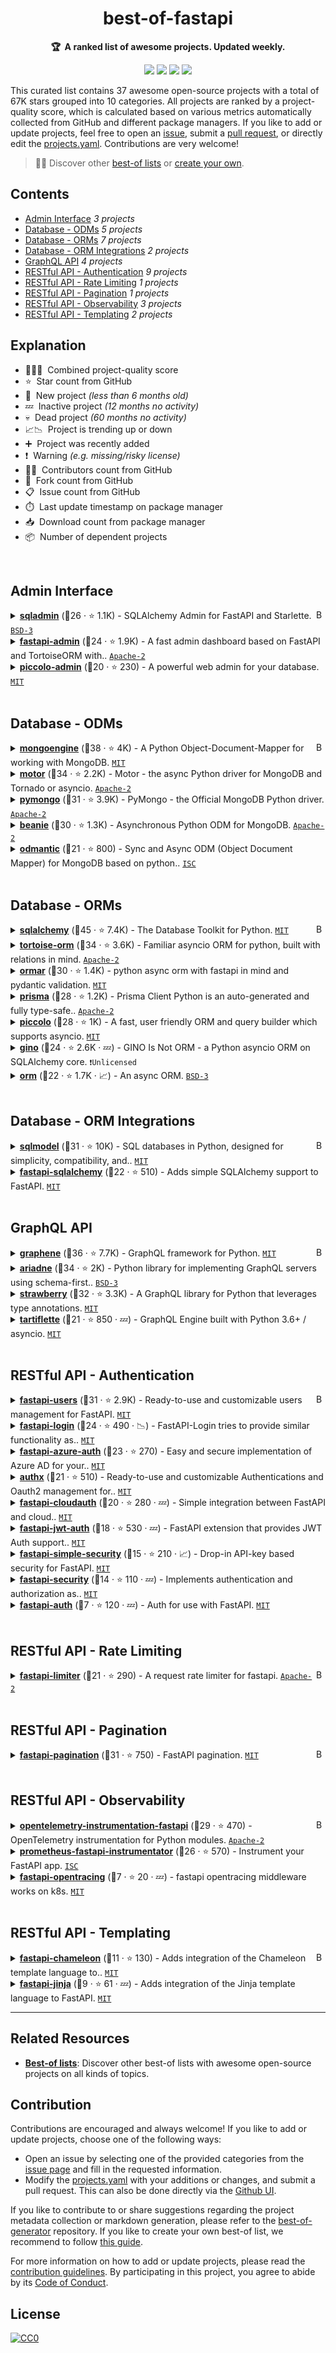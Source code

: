 <!-- markdownlint-disable -->
<h1 align="center">
    best-of-fastapi
    <br>
</h1>

<p align="center">
    <strong>🏆&nbsp; A ranked list of awesome projects. Updated weekly.</strong>
</p>

<p align="center">
    <a href="https://best-of.org" title="Best-of Badge"><img src="http://bit.ly/3o3EHNN"></a>
    <a href="#Contents" title="Project Count"><img src="https://img.shields.io/badge/projects-37-blue.svg?color=5ac4bf"></a>
    <a href="#Contribution" title="Contributions are welcome"><img src="https://img.shields.io/badge/contributions-welcome-green.svg"></a>
    <a href="https://github.com/fkromer/best-of-fastapi/releases" title="Best-of Updates"><img src="https://img.shields.io/github/release-date/fkromer/best-of-fastapi?color=green&label=updated"></a>
</p>

This curated list contains 37 awesome open-source projects with a total of 67K stars grouped into 10 categories. All projects are ranked by a project-quality score, which is calculated based on various metrics automatically collected from GitHub and different package managers. If you like to add or update projects, feel free to open an [issue](https://github.com/fkromer/best-of-fastapi/issues/new/choose), submit a [pull request](https://github.com/fkromer/best-of-fastapi/pulls), or directly edit the [projects.yaml](https://github.com/fkromer/best-of-fastapi/edit/main/projects.yaml). Contributions are very welcome!

> 🧙‍♂️  Discover other [best-of lists](https://best-of.org) or [create your own](https://github.com/best-of-lists/best-of/blob/main/create-best-of-list.md).

## Contents

- [Admin Interface](#admin-interface) _3 projects_
- [Database - ODMs](#database---odms) _5 projects_
- [Database - ORMs](#database---orms) _7 projects_
- [Database - ORM Integrations](#database---orm-integrations) _2 projects_
- [GraphQL API](#graphql-api) _4 projects_
- [RESTful API - Authentication](#restful-api---authentication) _9 projects_
- [RESTful API - Rate Limiting](#restful-api---rate-limiting) _1 projects_
- [RESTful API - Pagination](#restful-api---pagination) _1 projects_
- [RESTful API - Observability](#restful-api---observability) _3 projects_
- [RESTful API - Templating](#restful-api---templating) _2 projects_

## Explanation
- 🥇🥈🥉&nbsp; Combined project-quality score
- ⭐️&nbsp; Star count from GitHub
- 🐣&nbsp; New project _(less than 6 months old)_
- 💤&nbsp; Inactive project _(12 months no activity)_
- 💀&nbsp; Dead project _(60 months no activity)_
- 📈📉&nbsp; Project is trending up or down
- ➕&nbsp; Project was recently added
- ❗️&nbsp; Warning _(e.g. missing/risky license)_
- 👨‍💻&nbsp; Contributors count from GitHub
- 🔀&nbsp; Fork count from GitHub
- 📋&nbsp; Issue count from GitHub
- ⏱️&nbsp; Last update timestamp on package manager
- 📥&nbsp; Download count from package manager
- 📦&nbsp; Number of dependent projects

<br>

## Admin Interface

<a href="#contents"><img align="right" width="15" height="15" src="https://git.io/JtehR" alt="Back to top"></a>

<details><summary><b><a href="https://github.com/aminalaee/sqladmin">sqladmin</a></b> (🥇26 ·  ⭐ 1.1K) - SQLAlchemy Admin for FastAPI and Starlette. <code><a href="http://bit.ly/3aKzpTv">BSD-3</a></code></summary>

- [GitHub](https://github.com/aminalaee/sqladmin) (👨‍💻 32 · 🔀 110 · 📦 240 · 📋 140 - 10% open · ⏱️ 29.06.2023):

	```
	git clone https://github.com/aminalaee/sqladmin
	```
- [PyPi](https://pypi.org/project/sqladmin) (📥 28K / month):
	```
	pip install sqladmin
	```
</details>
<details><summary><b><a href="https://github.com/fastapi-admin/fastapi-admin">fastapi-admin</a></b> (🥉24 ·  ⭐ 1.9K) - A fast admin dashboard based on FastAPI and TortoiseORM with.. <code><a href="http://bit.ly/3nYMfla">Apache-2</a></code></summary>

- [GitHub](https://github.com/fastapi-admin/fastapi-admin) (👨‍💻 12 · 🔀 260 · 📦 150 · 📋 99 - 31% open · ⏱️ 02.06.2023):

	```
	git clone https://github.com/fastapi-admin/fastapi-admin
	```
- [PyPi](https://pypi.org/project/fastapi-admin) (📥 3.7K / month):
	```
	pip install fastapi-admin
	```
</details>
<details><summary><b><a href="https://github.com/piccolo-orm/piccolo_admin">piccolo-admin</a></b> (🥉20 ·  ⭐ 230) - A powerful web admin for your database. <code><a href="http://bit.ly/34MBwT8">MIT</a></code></summary>

- [GitHub](https://github.com/piccolo-orm/piccolo_admin) (👨‍💻 17 · 🔀 32 · 📋 120 - 24% open · ⏱️ 28.06.2023):

	```
	git clone https://github.com/piccolo-orm/piccolo_admin
	```
- [PyPi](https://pypi.org/project/piccolo-admin) (📥 2.1K / month):
	```
	pip install piccolo-admin
	```
</details>
<br>

## Database - ODMs

<a href="#contents"><img align="right" width="15" height="15" src="https://git.io/JtehR" alt="Back to top"></a>

<details><summary><b><a href="https://github.com/MongoEngine/mongoengine">mongoengine</a></b> (🥇38 ·  ⭐ 4K) - A Python Object-Document-Mapper for working with MongoDB. <code><a href="http://bit.ly/34MBwT8">MIT</a></code></summary>

- [GitHub](https://github.com/MongoEngine/mongoengine) (👨‍💻 390 · 🔀 1.1K · 📦 21K · 📋 1.7K - 21% open · ⏱️ 18.04.2023):

	```
	git clone https://github.com/MongoEngine/mongoengine
	```
- [PyPi](https://pypi.org/project/mongoengine) (📥 1.1M / month):
	```
	pip install mongoengine
	```
</details>
<details><summary><b><a href="https://github.com/mongodb/motor">motor</a></b> (🥈34 ·  ⭐ 2.2K) - Motor - the async Python driver for MongoDB and Tornado or asyncio. <code><a href="http://bit.ly/3nYMfla">Apache-2</a></code></summary>

- [GitHub](https://github.com/mongodb/motor) (👨‍💻 43 · 🔀 180 · 📦 64K · ⏱️ 21.06.2023):

	```
	git clone https://github.com/mongodb/motor
	```
- [PyPi](https://pypi.org/project/motor) (📥 910K / month):
	```
	pip install motor
	```
</details>
<details><summary><b><a href="https://github.com/mongodb/mongo-python-driver">pymongo</a></b> (🥉31 ·  ⭐ 3.9K) - PyMongo - the Official MongoDB Python driver. <code><a href="http://bit.ly/3nYMfla">Apache-2</a></code></summary>

- [GitHub](https://github.com/mongodb/mongo-python-driver) (👨‍💻 200 · 🔀 1K · ⏱️ 28.06.2023):

	```
	git clone https://github.com/mongodb/mongo-python-driver
	```
- [PyPi](https://pypi.org/project/pymongo) (📥 20M / month):
	```
	pip install pymongo
	```
</details>
<details><summary><b><a href="https://github.com/roman-right/beanie">beanie</a></b> (🥉30 ·  ⭐ 1.3K) - Asynchronous Python ODM for MongoDB. <code><a href="http://bit.ly/3nYMfla">Apache-2</a></code></summary>

- [GitHub](https://github.com/roman-right/beanie) (👨‍💻 47 · 🔀 120 · 📦 1.2K · 📋 260 - 11% open · ⏱️ 09.06.2023):

	```
	git clone https://github.com/roman-right/beanie
	```
- [PyPi](https://pypi.org/project/beanie) (📥 68K / month):
	```
	pip install beanie
	```
</details>
<details><summary><b><a href="https://github.com/art049/odmantic">odmantic</a></b> (🥉21 ·  ⭐ 800) - Sync and Async ODM (Object Document Mapper) for MongoDB based on python.. <code><a href="http://bit.ly/3hkKRql">ISC</a></code></summary>

- [GitHub](https://github.com/art049/odmantic) (👨‍💻 16 · 🔀 73 · 📋 130 - 37% open · ⏱️ 03.01.2023):

	```
	git clone https://github.com/art049/odmantic
	```
- [PyPi](https://pypi.org/project/odmantic) (📥 16K / month):
	```
	pip install odmantic
	```
</details>
<br>

## Database - ORMs

<a href="#contents"><img align="right" width="15" height="15" src="https://git.io/JtehR" alt="Back to top"></a>

<details><summary><b><a href="https://github.com/sqlalchemy/sqlalchemy">sqlalchemy</a></b> (🥇45 ·  ⭐ 7.4K) - The Database Toolkit for Python. <code><a href="http://bit.ly/34MBwT8">MIT</a></code></summary>

- [GitHub](https://github.com/sqlalchemy/sqlalchemy) (👨‍💻 640 · 🔀 1.2K · 📥 44K · 📦 590K · 📋 7.4K - 2% open · ⏱️ 28.06.2023):

	```
	git clone https://github.com/sqlalchemy/sqlalchemy
	```
- [PyPi](https://pypi.org/project/sqlalchemy) (📥 78M / month):
	```
	pip install sqlalchemy
	```
</details>
<details><summary><b><a href="https://github.com/tortoise/tortoise-orm">tortoise-orm</a></b> (🥈34 ·  ⭐ 3.6K) - Familiar asyncio ORM for python, built with relations in mind. <code><a href="http://bit.ly/3nYMfla">Apache-2</a></code></summary>

- [GitHub](https://github.com/tortoise/tortoise-orm) (👨‍💻 120 · 🔀 310 · 📥 11 · 📦 5.8K · 📋 900 - 46% open · ⏱️ 05.06.2023):

	```
	git clone https://github.com/tortoise/tortoise-orm
	```
- [PyPi](https://pypi.org/project/tortoise-orm) (📥 86K / month):
	```
	pip install tortoise-orm
	```
</details>
<details><summary><b><a href="https://github.com/collerek/ormar">ormar</a></b> (🥈30 ·  ⭐ 1.4K) - python async orm with fastapi in mind and pydantic validation. <code><a href="http://bit.ly/34MBwT8">MIT</a></code></summary>

- [GitHub](https://github.com/collerek/ormar) (👨‍💻 31 · 🔀 64 · 📦 810 · 📋 230 - 25% open · ⏱️ 29.06.2023):

	```
	git clone https://github.com/collerek/ormar
	```
- [PyPi](https://pypi.org/project/ormar) (📥 25K / month):
	```
	pip install ormar
	```
</details>
<details><summary><b><a href="https://github.com/RobertCraigie/prisma-client-py">prisma</a></b> (🥉28 ·  ⭐ 1.2K) - Prisma Client Python is an auto-generated and fully type-safe.. <code><a href="http://bit.ly/3nYMfla">Apache-2</a></code></summary>

- [GitHub](https://github.com/RobertCraigie/prisma-client-py) (👨‍💻 24 · 🔀 51 · 📦 290 · 📋 300 - 47% open · ⏱️ 16.06.2023):

	```
	git clone https://github.com/RobertCraigie/prisma-client-py
	```
- [PyPi](https://pypi.org/project/prisma) (📥 22K / month):
	```
	pip install prisma
	```
</details>
<details><summary><b><a href="https://github.com/piccolo-orm/piccolo">piccolo</a></b> (🥉28 ·  ⭐ 1K) - A fast, user friendly ORM and query builder which supports asyncio. <code><a href="http://bit.ly/34MBwT8">MIT</a></code></summary>

- [GitHub](https://github.com/piccolo-orm/piccolo) (👨‍💻 40 · 🔀 69 · 📦 270 · 📋 310 - 26% open · ⏱️ 28.06.2023):

	```
	git clone https://github.com/piccolo-orm/piccolo
	```
- [PyPi](https://pypi.org/project/piccolo) (📥 16K / month):
	```
	pip install piccolo
	```
</details>
<details><summary><b><a href="https://github.com/python-gino/gino">gino</a></b> (🥉24 ·  ⭐ 2.6K · 💤) - GINO Is Not ORM - a Python asyncio ORM on SQLAlchemy core. <code>❗Unlicensed</code></summary>

- [GitHub](https://github.com/python-gino/gino) (👨‍💻 46 · 🔀 140 · 📦 2.2K · 📋 310 - 14% open · ⏱️ 12.02.2022):

	```
	git clone https://github.com/python-gino/gino
	```
- [PyPi](https://pypi.org/project/gino) (📥 25K / month):
	```
	pip install gino
	```
</details>
<details><summary><b><a href="https://github.com/encode/orm">orm</a></b> (🥉22 ·  ⭐ 1.7K · 📈) - An async ORM. <code><a href="http://bit.ly/3aKzpTv">BSD-3</a></code></summary>

- [GitHub](https://github.com/encode/orm) (👨‍💻 18 · 🔀 95 · 📦 470 · 📋 80 - 20% open · ⏱️ 30.08.2022):

	```
	git clone https://github.com/encode/orm
	```
- [PyPi](https://pypi.org/project/orm) (📥 4K / month):
	```
	pip install orm
	```
</details>
<br>

## Database - ORM Integrations

<a href="#contents"><img align="right" width="15" height="15" src="https://git.io/JtehR" alt="Back to top"></a>

<details><summary><b><a href="https://github.com/tiangolo/sqlmodel">sqlmodel</a></b> (🥇31 ·  ⭐ 10K) - SQL databases in Python, designed for simplicity, compatibility, and.. <code><a href="http://bit.ly/34MBwT8">MIT</a></code></summary>

- [GitHub](https://github.com/tiangolo/sqlmodel) (👨‍💻 53 · 🔀 420 · 📦 6.3K · 📋 320 - 54% open · ⏱️ 21.02.2023):

	```
	git clone https://github.com/tiangolo/sqlmodel
	```
- [PyPi](https://pypi.org/project/sqlmodel) (📥 420K / month):
	```
	pip install sqlmodel
	```
</details>
<details><summary><b><a href="https://github.com/mfreeborn/fastapi-sqlalchemy">fastapi-sqlalchemy</a></b> (🥉22 ·  ⭐ 510) - Adds simple SQLAlchemy support to FastAPI. <code><a href="http://bit.ly/34MBwT8">MIT</a></code></summary>

- [GitHub](https://github.com/mfreeborn/fastapi-sqlalchemy) (👨‍💻 5 · 🔀 34 · 📦 1.4K · 📋 20 - 55% open · ⏱️ 25.09.2022):

	```
	git clone https://github.com/mfreeborn/fastapi-sqlalchemy
	```
- [PyPi](https://pypi.org/project/fastapi-sqlalchemy) (📥 90K / month):
	```
	pip install fastapi-sqlalchemy
	```
</details>
<br>

## GraphQL API

<a href="#contents"><img align="right" width="15" height="15" src="https://git.io/JtehR" alt="Back to top"></a>

<details><summary><b><a href="https://github.com/graphql-python/graphene">graphene</a></b> (🥇36 ·  ⭐ 7.7K) - GraphQL framework for Python. <code><a href="http://bit.ly/34MBwT8">MIT</a></code></summary>

- [GitHub](https://github.com/graphql-python/graphene) (👨‍💻 200 · 🔀 790 · 📦 18K · 📋 980 - 10% open · ⏱️ 06.06.2023):

	```
	git clone https://github.com/graphql-python/graphene
	```
- [PyPi](https://pypi.org/project/graphene) (📥 1.9M / month):
	```
	pip install graphene
	```
</details>
<details><summary><b><a href="https://github.com/mirumee/ariadne">ariadne</a></b> (🥈34 ·  ⭐ 2K) - Python library for implementing GraphQL servers using schema-first.. <code><a href="http://bit.ly/3aKzpTv">BSD-3</a></code></summary>

- [GitHub](https://github.com/mirumee/ariadne) (👨‍💻 69 · 🔀 170 · 📦 1.3K · 📋 290 - 15% open · ⏱️ 27.06.2023):

	```
	git clone https://github.com/mirumee/ariadne
	```
- [PyPi](https://pypi.org/project/ariadne) (📥 310K / month):
	```
	pip install ariadne
	```
</details>
<details><summary><b><a href="https://github.com/strawberry-graphql/strawberry">strawberry</a></b> (🥉32 ·  ⭐ 3.3K) - A GraphQL library for Python that leverages type annotations. <code><a href="http://bit.ly/34MBwT8">MIT</a></code></summary>

- [GitHub](https://github.com/strawberry-graphql/strawberry) (👨‍💻 210 · 🔀 410 · 📥 380 · 📦 2K · 📋 770 - 38% open · ⏱️ 28.06.2023):

	```
	git clone https://github.com/strawberry-graphql/strawberry
	```
- [PyPi](https://pypi.org/project/strawberry) (📥 530 / month):
	```
	pip install strawberry
	```
</details>
<details><summary><b><a href="https://github.com/tartiflette/tartiflette">tartiflette</a></b> (🥉21 ·  ⭐ 850 · 💤) - GraphQL Engine built with Python 3.6+ / asyncio. <code><a href="http://bit.ly/34MBwT8">MIT</a></code></summary>

- [GitHub](https://github.com/tartiflette/tartiflette) (👨‍💻 27 · 🔀 40 · 📋 140 - 7% open · ⏱️ 20.01.2022):

	```
	git clone https://github.com/tartiflette/tartiflette
	```
- [PyPi](https://pypi.org/project/tartiflette) (📥 3.4K / month):
	```
	pip install tartiflette
	```
</details>
<br>

## RESTful API - Authentication

<a href="#contents"><img align="right" width="15" height="15" src="https://git.io/JtehR" alt="Back to top"></a>

<details><summary><b><a href="https://github.com/fastapi-users/fastapi-users">fastapi-users</a></b> (🥇31 ·  ⭐ 2.9K) - Ready-to-use and customizable users management for FastAPI. <code><a href="http://bit.ly/34MBwT8">MIT</a></code></summary>

- [GitHub](https://github.com/fastapi-users/fastapi-users) (👨‍💻 59 · 🔀 280 · 📥 52 · 📦 1.5K · 📋 240 - 1% open · ⏱️ 27.06.2023):

	```
	git clone https://github.com/fastapi-users/fastapi-users
	```
- [PyPi](https://pypi.org/project/fastapi-users) (📥 47K / month):
	```
	pip install fastapi-users
	```
</details>
<details><summary><b><a href="https://github.com/MushroomMaula/fastapi_login">fastapi-login</a></b> (🥈24 ·  ⭐ 490 · 📉) - FastAPI-Login tries to provide similar functionality as.. <code><a href="http://bit.ly/34MBwT8">MIT</a></code></summary>

- [GitHub](https://github.com/MushroomMaula/fastapi_login) (👨‍💻 12 · 🔀 49 · 📥 3 · 📦 530 · 📋 51 - 11% open · ⏱️ 27.03.2023):

	```
	git clone https://github.com/MushroomMaula/fastapi_login
	```
- [PyPi](https://pypi.org/project/fastapi-login) (📥 18K / month):
	```
	pip install fastapi-login
	```
</details>
<details><summary><b><a href="https://github.com/Intility/fastapi-azure-auth">fastapi-azure-auth</a></b> (🥈23 ·  ⭐ 270) - Easy and secure implementation of Azure AD for your.. <code><a href="http://bit.ly/34MBwT8">MIT</a></code></summary>

- [GitHub](https://github.com/Intility/fastapi-azure-auth) (👨‍💻 20 · 🔀 49 · 📦 39 · 📋 61 - 6% open · ⏱️ 24.06.2023):

	```
	git clone https://github.com/Intility/fastapi-azure-auth
	```
- [PyPi](https://pypi.org/project/fastapi-azure-auth) (📥 22K / month):
	```
	pip install fastapi-azure-auth
	```
</details>
<details><summary><b><a href="https://github.com/yezz123/authx">authx</a></b> (🥈21 ·  ⭐ 510) - Ready-to-use and customizable Authentications and Oauth2 management for.. <code><a href="http://bit.ly/34MBwT8">MIT</a></code></summary>

- [GitHub](https://github.com/yezz123/authx) (👨‍💻 12 · 🔀 33 · 📦 8 · 📋 27 - 14% open · ⏱️ 26.06.2023):

	```
	git clone https://github.com/yezz123/AuthX
	```
- [PyPi](https://pypi.org/project/authx) (📥 390 / month):
	```
	pip install authx
	```
</details>
<details><summary><b><a href="https://github.com/tokusumi/fastapi-cloudauth">fastapi-cloudauth</a></b> (🥉20 ·  ⭐ 280 · 💤) - Simple integration between FastAPI and cloud.. <code><a href="http://bit.ly/34MBwT8">MIT</a></code></summary>

- [GitHub](https://github.com/tokusumi/fastapi-cloudauth) (👨‍💻 6 · 🔀 32 · 📦 68 · 📋 45 - 60% open · ⏱️ 12.05.2022):

	```
	git clone https://github.com/tokusumi/fastapi-cloudauth
	```
- [PyPi](https://pypi.org/project/fastapi-cloudauth) (📥 27K / month):
	```
	pip install fastapi-cloudauth
	```
</details>
<details><summary><b><a href="https://github.com/IndominusByte/fastapi-jwt-auth">fastapi-jwt-auth</a></b> (🥉18 ·  ⭐ 530 · 💤) - FastAPI extension that provides JWT Auth support.. <code><a href="http://bit.ly/34MBwT8">MIT</a></code></summary>

- [GitHub](https://github.com/IndominusByte/fastapi-jwt-auth) (👨‍💻 3 · 🔀 89 · 📋 80 - 55% open · ⏱️ 11.11.2020):

	```
	git clone https://github.com/IndominusByte/fastapi-jwt-auth
	```
- [PyPi](https://pypi.org/project/fastapi-jwt-auth) (📥 55K / month):
	```
	pip install fastapi-jwt-auth
	```
</details>
<details><summary><b><a href="https://github.com/mrtolkien/fastapi_simple_security">fastapi-simple-security</a></b> (🥉15 ·  ⭐ 210 · 📈) - Drop-in API-key based security for FastAPI. <code><a href="http://bit.ly/34MBwT8">MIT</a></code></summary>

- [GitHub](https://github.com/mrtolkien/fastapi_simple_security) (👨‍💻 5 · 🔀 29 · 📋 10 - 10% open · ⏱️ 23.06.2023):

	```
	git clone https://github.com/mrtolkien/fastapi_simple_security
	```
- [PyPi](https://pypi.org/project/fastapi-simple-security) (📥 630 / month):
	```
	pip install fastapi-simple-security
	```
</details>
<details><summary><b><a href="https://github.com/jacobsvante/fastapi-security">fastapi-security</a></b> (🥉14 ·  ⭐ 110 · 💤) - Implements authentication and authorization as.. <code><a href="http://bit.ly/34MBwT8">MIT</a></code></summary>

- [GitHub](https://github.com/jacobsvante/fastapi-security) (👨‍💻 3 · 🔀 4 · 📥 26 · 📦 39 · ⏱️ 15.05.2022):

	```
	git clone https://github.com/jacobsvante/fastapi-security
	```
- [PyPi](https://pypi.org/project/fastapi-security) (📥 4.9K / month):
	```
	pip install fastapi-security
	```
</details>
<details><summary><b><a href="https://github.com/dmontagu/fastapi-auth">fastapi-auth</a></b> (🥉7 ·  ⭐ 120 · 💤) - Auth for use with FastAPI. <code><a href="http://bit.ly/34MBwT8">MIT</a></code></summary>

- [GitHub](https://github.com/dmontagu/fastapi-auth) (🔀 4 · 📋 2 - 50% open · ⏱️ 18.12.2019):

	```
	git clone https://github.com/dmontagu/fastapi-auth
	```
- [PyPi](https://pypi.org/project/fastapi-auth) (📥 340 / month):
	```
	pip install fastapi-auth
	```
</details>
<br>

## RESTful API - Rate Limiting

<a href="#contents"><img align="right" width="15" height="15" src="https://git.io/JtehR" alt="Back to top"></a>

<details><summary><b><a href="https://github.com/long2ice/fastapi-limiter">fastapi-limiter</a></b> (🥇21 ·  ⭐ 290) - A request rate limiter for fastapi. <code><a href="http://bit.ly/3nYMfla">Apache-2</a></code></summary>

- [GitHub](https://github.com/long2ice/fastapi-limiter) (👨‍💻 9 · 🔀 35 · 📦 400 · 📋 23 - 43% open · ⏱️ 05.06.2023):

	```
	git clone https://github.com/long2ice/fastapi-limiter
	```
- [PyPi](https://pypi.org/project/fastapi-limiter) (📥 24K / month):
	```
	pip install fastapi-limiter
	```
</details>
<br>

## RESTful API - Pagination

<a href="#contents"><img align="right" width="15" height="15" src="https://git.io/JtehR" alt="Back to top"></a>

<details><summary><b><a href="https://github.com/uriyyo/fastapi-pagination">fastapi-pagination</a></b> (🥇31 ·  ⭐ 750) - FastAPI pagination. <code><a href="http://bit.ly/34MBwT8">MIT</a></code></summary>

- [GitHub](https://github.com/uriyyo/fastapi-pagination) (👨‍💻 33 · 🔀 96 · 📦 1.4K · 📋 130 - 9% open · ⏱️ 29.06.2023):

	```
	git clone https://github.com/uriyyo/fastapi-pagination
	```
- [PyPi](https://pypi.org/project/fastapi-pagination) (📥 230K / month):
	```
	pip install fastapi-pagination
	```
</details>
<br>

## RESTful API - Observability

<a href="#contents"><img align="right" width="15" height="15" src="https://git.io/JtehR" alt="Back to top"></a>

<details><summary><b><a href="https://github.com/open-telemetry/opentelemetry-python-contrib">opentelemetry-instrumentation-fastapi</a></b> (🥇29 ·  ⭐ 470) - OpenTelemetry instrumentation for Python modules. <code><a href="http://bit.ly/3nYMfla">Apache-2</a></code></summary>

- [GitHub](https://github.com/open-telemetry/opentelemetry-python-contrib) (👨‍💻 210 · 🔀 360 · 📦 6 · 📋 760 - 35% open · ⏱️ 28.06.2023):

	```
	git clone https://github.com/open-telemetry/opentelemetry-python-contrib
	```
- [PyPi](https://pypi.org/project/opentelemetry-instrumentation-fastapi) (📥 790K / month):
	```
	pip install opentelemetry-instrumentation-fastapi
	```
</details>
<details><summary><b><a href="https://github.com/trallnag/prometheus-fastapi-instrumentator">prometheus-fastapi-instrumentator</a></b> (🥉26 ·  ⭐ 570) - Instrument your FastAPI app. <code><a href="http://bit.ly/3hkKRql">ISC</a></code></summary>

- [GitHub](https://github.com/trallnag/prometheus-fastapi-instrumentator) (👨‍💻 24 · 🔀 61 · 📦 730 · 📋 72 - 29% open · ⏱️ 19.04.2023):

	```
	git clone https://github.com/trallnag/prometheus-fastapi-instrumentator
	```
- [PyPi](https://pypi.org/project/prometheus-fastapi-instrumentator) (📥 330K / month):
	```
	pip install prometheus-fastapi-instrumentator
	```
</details>
<details><summary><b><a href="https://github.com/wesdu/fastapi-opentracing">fastapi-opentracing</a></b> (🥉7 ·  ⭐ 20 · 💤) - fastapi opentracing middleware works on k8s. <code><a href="http://bit.ly/34MBwT8">MIT</a></code></summary>

- [GitHub](https://github.com/wesdu/fastapi-opentracing) (👨‍💻 5 · 🔀 8 · 📋 6 - 83% open · ⏱️ 19.01.2022):

	```
	git clone https://github.com/wesdu/fastapi-opentracing
	```
- [PyPi](https://pypi.org/project/fastapi-opentracing) (📥 100 / month):
	```
	pip install fastapi-opentracing
	```
</details>
<br>

## RESTful API - Templating

<a href="#contents"><img align="right" width="15" height="15" src="https://git.io/JtehR" alt="Back to top"></a>

<details><summary><b><a href="https://github.com/mikeckennedy/fastapi-chameleon">fastapi-chameleon</a></b> (🥇11 ·  ⭐ 130) - Adds integration of the Chameleon template language to.. <code><a href="http://bit.ly/34MBwT8">MIT</a></code></summary>

- [GitHub](https://github.com/mikeckennedy/fastapi-chameleon) (👨‍💻 7 · 🔀 24 · 📋 13 - 7% open · ⏱️ 11.02.2023):

	```
	git clone https://github.com/mikeckennedy/fastapi-chameleon
	```
- [PyPi](https://pypi.org/project/fastapi-chameleon) (📥 280 / month):
	```
	pip install fastapi-chameleon
	```
</details>
<details><summary><b><a href="https://github.com/AGeekInside/fastapi-jinja">fastapi-jinja</a></b> (🥉9 ·  ⭐ 61 · 💤) - Adds integration of the Jinja template language to FastAPI. <code><a href="http://bit.ly/34MBwT8">MIT</a></code></summary>

- [GitHub](https://github.com/AGeekInside/fastapi-jinja) (👨‍💻 5 · 🔀 10 · ⏱️ 29.03.2021):

	```
	git clone https://github.com/AGeekInside/fastapi-jinja
	```
- [PyPi](https://pypi.org/project/fastapi-jinja) (📥 160 / month):
	```
	pip install fastapi-jinja
	```
</details>

---

## Related Resources

- [**Best-of lists**](https://best-of.org): Discover other best-of lists with awesome open-source projects on all kinds of topics.

## Contribution

Contributions are encouraged and always welcome! If you like to add or update projects, choose one of the following ways:

- Open an issue by selecting one of the provided categories from the [issue page](https://github.com/fkromer/best-of-fastapi/issues/new/choose) and fill in the requested information.
- Modify the [projects.yaml](https://github.com/fkromer/best-of-fastapi/blob/main/projects.yaml) with your additions or changes, and submit a pull request. This can also be done directly via the [Github UI](https://github.com/fkromer/best-of-fastapi/edit/main/projects.yaml).

If you like to contribute to or share suggestions regarding the project metadata collection or markdown generation, please refer to the [best-of-generator](https://github.com/best-of-lists/best-of-generator) repository. If you like to create your own best-of list, we recommend to follow [this guide](https://github.com/best-of-lists/best-of/blob/main/create-best-of-list.md).

For more information on how to add or update projects, please read the [contribution guidelines](https://github.com/fkromer/best-of-fastapi/blob/main/CONTRIBUTING.md). By participating in this project, you agree to abide by its [Code of Conduct](https://github.com/fkromer/best-of-fastapi/blob/main/.github/CODE_OF_CONDUCT.md).

## License

[![CC0](https://mirrors.creativecommons.org/presskit/buttons/88x31/svg/by-sa.svg)](https://creativecommons.org/licenses/by-sa/4.0/)
